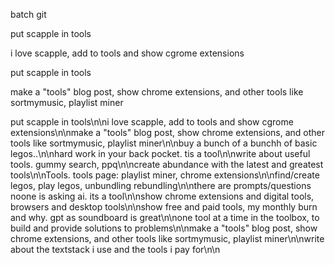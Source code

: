 batch git

put scapple in tools

i love scapple, add to tools and show cgrome extensions

put scapple in tools

make a "tools" blog post, show chrome extensions, and other tools like sortmymusic, playlist miner

put scapple in tools\n\ni love scapple, add to tools and show cgrome extensions\n\nmake a "tools" blog post, show chrome extensions, and other tools like sortmymusic, playlist miner\n\nbuy a bunch of a bunchh of basic legos..\n\nhard work in your back pocket. tis a tool\n\nwrite about useful tools. gummy search, ppq\n\ncreate abundance with the latest and greatest tools\n\nTools. tools page: playlist miner, chrome extensions\n\nfind/create legos, play legos, unbundling rebundling\n\nthere are prompts/questions noone is asking ai. its a tool\n\nshow chrome extensions and digital tools, browsers and desktop tools\n\nshow free and paid tools, my monthly burn and why. gpt as soundboard is great\n\none tool at a time in the toolbox, to build and provide solutions to problems\n\nmake a "tools" blog post, show chrome extensions, and other tools like sortmymusic, playlist miner\n\nwrite about the textstack i use and the tools i pay for\n\n